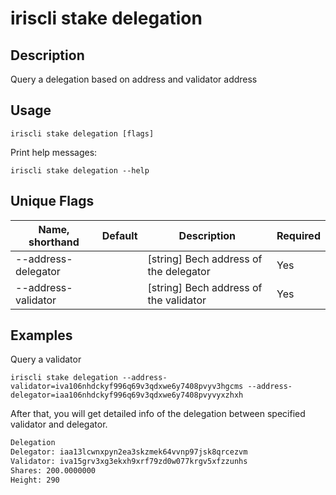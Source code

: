 # iriscli stake delegation

## Description

Query a delegation based on address and validator address

## Usage

```
iriscli stake delegation [flags]
```
Print help messages:
```
iriscli stake delegation --help
```

## Unique Flags

| Name, shorthand       | Default                    | Description                                                          | Required |
| --------------------- | -------------------------- | -------------------------------------------------------------------- | -------- |
| --address-delegator   |                            | [string] Bech address of the delegator                               | Yes      |
| --address-validator   |                            | [string] Bech address of the validator                               | Yes      |

## Examples

Query a validator
```
iriscli stake delegation --address-validator=iva106nhdckyf996q69v3qdxwe6y7408pvyv3hgcms --address-delegator=iaa106nhdckyf996q69v3qdxwe6y7408pvyvyxzhxh

```

After that, you will get detailed info of the delegation between specified validator and delegator.

```txt
Delegation
Delegator: iaa13lcwnxpyn2ea3skzmek64vvnp97jsk8qrcezvm
Validator: iva15grv3xg3ekxh9xrf79zd0w077krgv5xfzzunhs
Shares: 200.0000000
Height: 290
```
